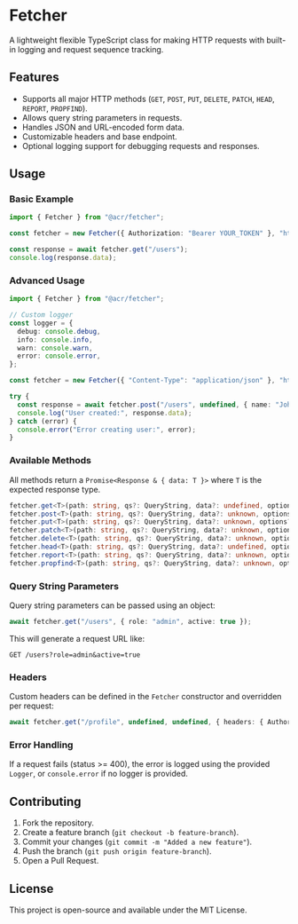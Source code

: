 # Fetcher

A lightweight flexible TypeScript class for making HTTP requests with built-in logging and request sequence tracking.

## Features

- Supports all major HTTP methods (`GET`, `POST`, `PUT`, `DELETE`, `PATCH`, `HEAD`, `REPORT`, `PROPFIND`).
- Allows query string parameters in requests.
- Handles JSON and URL-encoded form data.
- Customizable headers and base endpoint.
- Optional logging support for debugging requests and responses.

## Usage

### Basic Example

```typescript
import { Fetcher } from "@acr/fetcher";

const fetcher = new Fetcher({ Authorization: "Bearer YOUR_TOKEN" }, "https://api.example.com");

const response = await fetcher.get("/users");
console.log(response.data);
```

### Advanced Usage

```typescript
import { Fetcher } from "@acr/fetcher";

// Custom logger
const logger = {
  debug: console.debug,
  info: console.info,
  warn: console.warn,
  error: console.error,
};

const fetcher = new Fetcher({ "Content-Type": "application/json" }, "https://api.example.com", logger);

try {
  const response = await fetcher.post("/users", undefined, { name: "John Doe", email: "john@example.com" });
  console.log("User created:", response.data);
} catch (error) {
  console.error("Error creating user:", error);
}
```

### Available Methods

All methods return a `Promise<Response & { data: T }>` where `T` is the expected response type.

```typescript
fetcher.get<T>(path: string, qs?: QueryString, data?: undefined, options?: RequestInit);
fetcher.post<T>(path: string, qs?: QueryString, data?: unknown, options?: RequestInit);
fetcher.put<T>(path: string, qs?: QueryString, data?: unknown, options?: RequestInit);
fetcher.patch<T>(path: string, qs?: QueryString, data?: unknown, options?: RequestInit);
fetcher.delete<T>(path: string, qs?: QueryString, data?: unknown, options?: RequestInit);
fetcher.head<T>(path: string, qs?: QueryString, data?: undefined, options?: RequestInit);
fetcher.report<T>(path: string, qs?: QueryString, data?: unknown, options?: RequestInit);
fetcher.propfind<T>(path: string, qs?: QueryString, data?: unknown, options?: RequestInit);
```

### Query String Parameters

Query string parameters can be passed using an object:

```typescript
await fetcher.get("/users", { role: "admin", active: true });
```

This will generate a request URL like:

```
GET /users?role=admin&active=true
```

### Headers

Custom headers can be defined in the `Fetcher` constructor and overridden per request:

```typescript
await fetcher.get("/profile", undefined, undefined, { headers: { Authorization: "Bearer NEW_TOKEN" } });
```

### Error Handling

If a request fails (status >= 400), the error is logged using the provided `Logger`, or `console.error` if no logger is provided.

## Contributing
1. Fork the repository.
2. Create a feature branch (`git checkout -b feature-branch`).
3. Commit your changes (`git commit -m "Added a new feature"`).
4. Push the branch (`git push origin feature-branch`).
5. Open a Pull Request.

## License

This project is open-source and available under the MIT License.
